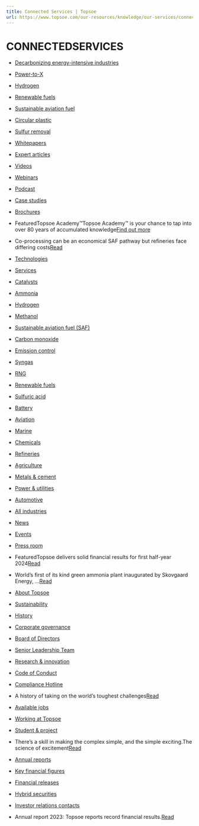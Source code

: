 ```yaml
---
title: Connected Services | Topsoe
url: https://www.topsoe.com/our-resources/knowledge/our-services/connected-services#main-content
---
```


# CONNECTEDSERVICES

- [Decarbonizing energy-intensive industries](https://www.topsoe.com/blog#decarbonization)
- [Power-to-X](https://www.topsoe.com/blog#power-to-x)
- [Hydrogen](https://www.topsoe.com/blog#hydrogen)
- [Renewable fuels](https://www.topsoe.com/blog#renewable-fuels)
- [Sustainable aviation fuel](https://www.topsoe.com/blog#saf)
- [Circular plastic](https://www.topsoe.com/blog#circular-plastic)
- [Sulfur removal](https://www.topsoe.com/blog#sulfur-removal)

- [Whitepapers](https://www.topsoe.com/our-resources/knowledge/downloads?mixquery=white-paper)
- [Expert articles](https://www.topsoe.com/blog)
- [Videos](https://www.topsoe.com/our-resources/knowledge/videos)
- [Webinars](https://www.topsoe.com/our-resources/knowledge/events/webinars)
- [Podcast](https://www.topsoe.com/our-resources/knowledge/podcasts)
- [Case studies](https://www.topsoe.com/our-resources/knowledge/downloads?mixquery=customer-case)
- [Brochures](https://www.topsoe.com/our-resources/knowledge/downloads?mixquery=brochure)

- FeaturedTopsoe Academy™Topsoe Academy™ is your chance to tap into over 80 years of accumulated knowledge[Find out more](https://www.topsoe.com/our-resources/knowledge/our-services/training)
- Co-processing can be an economical SAF pathway but refineries face differing costs[Read](https://www.topsoe.com/blog/co-processing-can-be-an-economical-saf-pathway-but-refineries-face-differing-costs)

- [Technologies](https://www.topsoe.com/solutions/offering/technologies)
- [Services](https://www.topsoe.com/our-resources/knowledge/our-services)
- [Catalysts](https://www.topsoe.com/our-resources/knowledge/our-products/catalysts)

- [Ammonia](https://www.topsoe.com/solutions/output/ammonia)
- [Hydrogen](https://www.topsoe.com/solutions/output/hydrogen)
- [Methanol](https://www.topsoe.com/solutions/output/methanol)
- [Sustainable aviation fuel (SAF)](https://www.topsoe.com/sustainable-aviation-fuel)
- [Carbon monoxide](https://www.topsoe.com/processes/carbon-monoxide)
- [Emission control](https://www.topsoe.com/solutions/output/emission-control)
- [Syngas](https://www.topsoe.com/processes/syngas)
- [RNG](https://www.topsoe.com/processes/rng)
- [Renewable fuels](https://www.topsoe.com/processes/renewables)
- [Sulfuric acid](https://www.topsoe.com/processes/sulfuric-acid)
- [Battery](https://www.topsoe.com/processes/battery-materials)

- [Aviation](https://www.topsoe.com/solutions/industries/aviation)
- [Marine](https://www.topsoe.com/solutions/industries/marine)
- [Chemicals](https://www.topsoe.com/solutions/industries/chemicals)
- [Refineries](https://www.topsoe.com/solutions/industries/refineries)
- [Agriculture](https://www.topsoe.com/solutions/industries/agriculture)

- [Metals & cement](https://www.topsoe.com/solutions/industries/metals-and-cement)
- [Power & utilities](https://www.topsoe.com/solutions/industries/power-and-utilities)
- [Automotive](https://www.topsoe.com/solutions/industries/automotive)
- [All industries](https://www.topsoe.com/solutions/industries)

- [News](https://www.topsoe.com/press-releases)
- [Events](https://www.topsoe.com/our-resources/knowledge/events)
- [Press room](https://www.topsoe.com/our-resources/corporate/press-room)

- FeaturedTopsoe delivers solid financial results for first half-year 2024[Read](https://www.topsoe.com/press-releases/topsoe-delivers-solid-financial-results-for-first-half-year-2024?hsLang=en)
- World’s first of its kind green ammonia plant inaugurated by Skovgaard Energy, ...[Read](https://www.topsoe.com/press-releases/worlds-first-of-its-kind-green-ammonia-plant-inaugurated-by-skovgaard-energy-vestas-and-topsoe?hsLang=en)

- [About Topsoe](https://www.topsoe.com/our-resources)
- [Sustainability](https://www.topsoe.com/sustainability-now)
- [History](https://www.topsoe.com/our-resources/corporate/purpose-and-history)
- [Corporate governance](https://www.topsoe.com/our-resources/corporate/corporate-governance)
- [Board of Directors](https://www.topsoe.com/our-resources/corporate/management/board-of-directors)
- [Senior Leadership Team](https://www.topsoe.com/our-resources/corporate/management-corporate-governance)
- [Research & innovation](https://www.topsoe.com/our-resources/knowledge/research)
- [Code of Conduct](https://www.topsoe.com/our-resources/corporate/code-of-conduct)
- [Compliance Hotline](https://www.topsoe.com/our-resources/corporate/compliance-hotline)

- A history of taking on the world’s toughest challenges[Read](https://www.topsoe.com/our-resources/corporate/purpose-and-history)

- [Available jobs](https://www.topsoe.com/our-resources/people/careers/available-jobs)
- [Working at Topsoe](https://www.topsoe.com/our-resources/people/the-topsoe-spirit)
- [Student & project](https://www.topsoe.com/our-resources/people/careers/students)

- There’s a skill in making the complex simple, and the simple exciting.The science of excitement[Read](https://www.topsoe.com/our-resources/people/careers/ignite-hanne)

- [Annual reports](https://www.topsoe.com/our-resources/corporate/investor/annual-reports)
- [Key financial figures](https://www.topsoe.com/hubfs/Investor%20Images/Annual%20Reports/Annual%20report%202023/Topsoe_AR_2023_FINAL.pdf?hsLang=en#page=65)
- [Financial releases](https://www.topsoe.com/financial-releases)
- [Hybrid securities](https://www.topsoe.com/our-resources/corporate/investor/hybrid-securities)
- [Investor relations contacts](https://www.topsoe.com/our-resources/corporate/investor/investor-relations-contact)

- Annual report 2023: Topsoe reports record financial results.[Read](https://www.topsoe.com/ar23)
